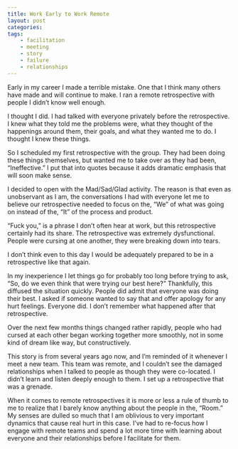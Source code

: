 ```yaml
---
title: Work Early to Work Remote
layout: post
categories:
tags:
    - facilitation
    - meeting
    - story
    - failure
    - relationships
---
```


Early in my career I made a terrible mistake. One that I think many others have made and will continue to make. I ran a remote retrospective with people I didn’t know well enough.

I thought I did. I had talked with everyone privately before the retrospective. I knew what they told me the problems were, what they thought of the happenings around them, their goals, and what they wanted me to do. I thought I knew these things.

So I scheduled my first retrospective with the group. They had been doing these things themselves, but wanted me to take over as they had been, “Ineffective.” I put that into quotes because it adds dramatic emphasis that will soon make sense.

I decided to open with the Mad/Sad/Glad activity. The reason is that even as unobservant as I am, the conversations I had with everyone let me to believe our retrospective needed to focus on the, “We” of what was going on instead of the, “It” of the process and product.

“Fuck you,” is a phrase I don’t often hear at work, but this retrospective certainly had its share. The retrospective was extremely dysfunctional. People were cursing at one another, they were breaking down into tears.

I don’t think even to this day I would be adequately prepared to be in a retrospective like that again.

In my inexperience I let things go for probably too long before trying to ask, “So, do we even think that were trying our best here?” Thankfully, this diffused the situation quickly. People did admit that everyone was doing their best. I asked if someone wanted to say that and offer apology for any hurt feelings. Everyone did. I don’t remember what happened after that retrospective.

Over the next few months things changed rather rapidly, people who had cursed at each other began working together more smoothly, not in some kind of dream like way, but constructively.

This story is from several years ago now, and I’m reminded of it whenever I meet a new team. This team was remote, and I couldn’t see the damaged relationships when I talked to people as though they were co-located. I didn’t learn and listen deeply enough to them. I set up a retrospective that was a grenade.

When it comes to remote retrospectives it is more or less a rule of thumb to me to realize that I barely know anything about the people in the, “Room.” My senses are dulled so much that I am oblivious to very important dynamics that cause real hurt in this case. I’ve had to re-focus how I engage with remote teams and spend a lot more time with learning about everyone and their relationships before I facilitate for them. 



